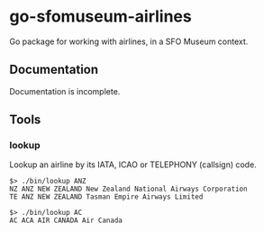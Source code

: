 # go-sfomuseum-airlines

Go package for working with airlines, in a SFO Museum context.

## Documentation

Documentation is incomplete.

## Tools

### lookup

Lookup an airline by its IATA, ICAO or TELEPHONY (callsign) code.

```
$> ./bin/lookup ANZ
NZ ANZ NEW ZEALAND New Zealand National Airways Corporation 
TE ANZ NEW ZEALAND Tasman Empire Airways Limited

$> ./bin/lookup AC
AC ACA AIR CANADA Air Canada
```